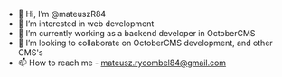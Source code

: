 - 👋 Hi, I’m @mateuszR84
- 👀 I’m interested in web development
- 🌱 I’m currently working as a backend developer in OctoberCMS
- 💞️ I’m looking to collaborate on OctoberCMS development, and other CMS's
- 📫 How to reach me  - mateusz.rycombel84@gmail.com

<!---
mateuszR84/mateuszR84 is a ✨ special ✨ repository because its `README.md` (this file) appears on your GitHub profile.
You can click the Preview link to take a look at your changes.
--->
